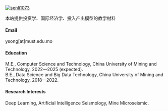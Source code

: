 

[![senli1073](https://img.shields.io/badge/senli1073-github-blue?logo=github)](https://github.com/senli1073)

本站提供投资学、国际经济学、投入产出模型的教学材料

#### Email
ysong[at]must.edu.mo

#### Education
M.E., Computer Science and Technology, China University of Mining and Technology, 2022—2025 (expected).\
B.E., Data Science and Big Data Technology, China University of Mining and Technology, 2018—2022.

#### Research Interests
Deep Learning, Artificial Intelligence Seismology, Mine Microseismic.

